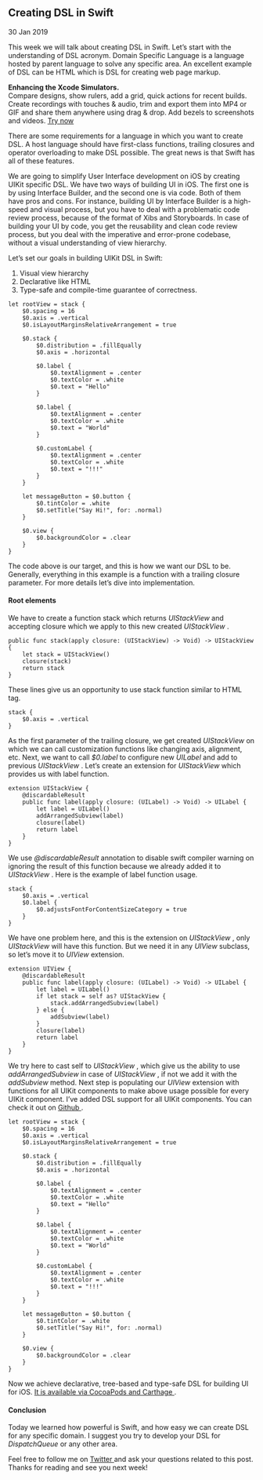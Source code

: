 ##  Creating DSL in Swift

30 Jan 2019

This week we will talk about creating DSL in Swift. Let’s start with the
understanding of DSL acronym. Domain Specific Language is a language hosted by
parent language to solve any specific area. An excellent example of DSL can be
HTML which is DSL for creating web page markup.

**Enhancing the Xcode Simulators.**  
Compare designs, show rulers, add a grid, quick actions for recent builds.
Create recordings with touches & audio, trim and export them into MP4 or GIF
and share them anywhere using drag & drop. Add bezels to screenshots and
videos. [ Try now ](https://gumroad.com/a/931293139/ftvbh)

There are some requirements for a language in which you want to create DSL. A
host language should have first-class functions, trailing closures and
operator overloading to make DSL possible. The great news is that Swift has
all of these features.

We are going to simplify User Interface development on iOS by creating UIKit
specific DSL. We have two ways of building UI in iOS. The first one is by
using Interface Builder, and the second one is via code. Both of them have
pros and cons. For instance, building UI by Interface Builder is a high-speed
and visual process, but you have to deal with a problematic code review
process, because of the format of Xibs and Storyboards. In case of building
your UI by code, you get the reusability and clean code review process, but
you deal with the imperative and error-prone codebase, without a visual
understanding of view hierarchy.

Let’s set our goals in building UIKit DSL in Swift:

  1. Visual view hierarchy 
  2. Declarative like HTML 
  3. Type-safe and compile-time guarantee of correctness. 

    
    
    let rootView = stack {
        $0.spacing = 16
        $0.axis = .vertical
        $0.isLayoutMarginsRelativeArrangement = true
    
        $0.stack {
            $0.distribution = .fillEqually
            $0.axis = .horizontal
    
            $0.label {
                $0.textAlignment = .center
                $0.textColor = .white
                $0.text = "Hello"
            }
    
            $0.label {
                $0.textAlignment = .center
                $0.textColor = .white
                $0.text = "World"
            }
    
            $0.customLabel {
                $0.textAlignment = .center
                $0.textColor = .white
                $0.text = "!!!"
            }
        }
    
        let messageButton = $0.button {
            $0.tintColor = .white
            $0.setTitle("Say Hi!", for: .normal)
        }
    
        $0.view {
            $0.backgroundColor = .clear
        }
    }
    

The code above is our target, and this is how we want our DSL to be.
Generally, everything in this example is a function with a trailing closure
parameter. For more details let’s dive into implementation.

####  Root elements

We have to create a function stack which returns _UIStackView_ and accepting
closure which we apply to this new created _UIStackView_ .

    
    
    public func stack(apply closure: (UIStackView) -> Void) -> UIStackView {
        let stack = UIStackView()
        closure(stack)
        return stack
    }
    

These lines give us an opportunity to use stack function similar to HTML tag.

    
    
    stack {
        $0.axis = .vertical
    }
    

As the first parameter of the trailing closure, we get created _UIStackView_
on which we can call customization functions like changing axis, alignment,
etc. Next, we want to call _$0.label_ to configure new _UILabel_ and add to
previous _UIStackView_ . Let’s create an extension for _UIStackView_ which
provides us with label function.

    
    
    extension UIStackView {
        @discardableResult
        public func label(apply closure: (UILabel) -> Void) -> UILabel {
            let label = UILabel()
            addArrangedSubview(label)
            closure(label)
            return label
        }
    }
    

We use _@discardableResult_ annotation to disable swift compiler warning on
ignoring the result of this function because we already added it to
_UIStackView_ . Here is the example of label function usage.

    
    
    stack {
        $0.axis = .vertical
        $0.label {
            $0.adjustsFontForContentSizeCategory = true
        }
    }
    

We have one problem here, and this is the extension on _UIStackView_ , only
_UIStackView_ will have this function. But we need it in any _UIView_
subclass, so let’s move it to _UIView_ extension.

    
    
    extension UIView {
        @discardableResult
        public func label(apply closure: (UILabel) -> Void) -> UILabel {
            let label = UILabel()
            if let stack = self as? UIStackView {
                stack.addArrangedSubview(label)
            } else {
                addSubview(label)
            }
            closure(label)
            return label
        }
    }
    

We try here to cast self to _UIStackView_ , which give us the ability to use
_addArrangedSubview_ in case of _UIStackView_ , if not we add it with the
_addSubview_ method. Next step is populating our _UIView_ extension with
functions for all UIKit components to make above usage possible for every
UIKit component. I’ve added DSL support for all UIKit components. You can
check it out on [ Github ](https://github.com/mecid/UIKitSwiftDSL) .

    
    
    let rootView = stack {
        $0.spacing = 16
        $0.axis = .vertical
        $0.isLayoutMarginsRelativeArrangement = true
    
        $0.stack {
            $0.distribution = .fillEqually
            $0.axis = .horizontal
    
            $0.label {
                $0.textAlignment = .center
                $0.textColor = .white
                $0.text = "Hello"
            }
    
            $0.label {
                $0.textAlignment = .center
                $0.textColor = .white
                $0.text = "World"
            }
    
            $0.customLabel {
                $0.textAlignment = .center
                $0.textColor = .white
                $0.text = "!!!"
            }
        }
    
        let messageButton = $0.button {
            $0.tintColor = .white
            $0.setTitle("Say Hi!", for: .normal)
        }
    
        $0.view {
            $0.backgroundColor = .clear
        }
    }
    

Now we achieve declarative, tree-based and type-safe DSL for building UI for
iOS. [ It is available via CocoaPods and Carthage
](https://github.com/mecid/UIKitSwiftDSL) .

####  Conclusion

Today we learned how powerful is Swift, and how easy we can create DSL for any
specific domain. I suggest you try to develop your DSL for _DispatchQueue_ or
any other area.

Feel free to follow me on [ Twitter ](https://twitter.com/mecid) and ask your
questions related to this post. Thanks for reading and see you next week!

